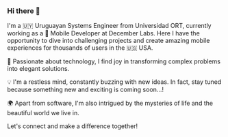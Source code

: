 ### Hi there 👋

I'm a 🇺🇾 Uruguayan Systems Engineer from Universidad ORT, currently working as a 📱 Mobile Developer at December Labs. Here I have the opportunity to dive into challenging projects and create amazing mobile experiences for thousands of users in the 🇺🇸 USA.

🚀 Passionate about technology, I find joy in transforming complex problems into elegant solutions.  

💡 I'm a restless mind, constantly buzzing with new ideas. In fact, stay tuned because something new and exciting is coming soon...!  

🌍 Apart from software, I'm also intrigued by the mysteries of life and the beautiful world we live in.  

Let's connect and make a difference together!
